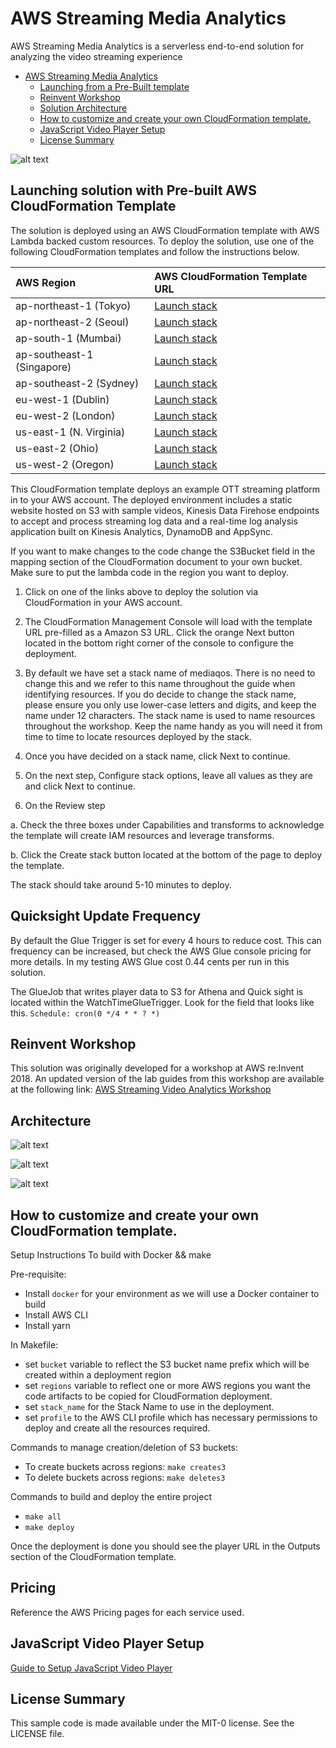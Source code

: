 # AWS Streaming Media Analytics

AWS Streaming Media Analytics is a serverless end-to-end solution for analyzing the video streaming experience

- [AWS Streaming Media Analytics](#AWS-Streaming-Media-Analytics)
  - [Launching from a Pre-Built template](#Launching-solution-with-Pre-built-AWS-CloudFormation-Template)
  - [Reinvent Workshop](#Reinvent-Workshop)
  - [Solution Architecture](#Solution-Architecture)
  - [How to customize and create your own CloudFormation template.](#How-to-customize-and-create-your-own-CloudFormation-template)
  - [JavaScript Video Player Setup](#JavaScript-Video-Player-Setup)
  - [License Summary](#License-Summary)


![alt text](images/main.png "AWS Streaming Media Analytics")


## Launching solution with Pre-built AWS CloudFormation Template

The solution is deployed using an AWS CloudFormation template with AWS Lambda backed custom resources. To deploy the solution, use one of the following CloudFormation templates and follow the instructions below.

| AWS Region | AWS CloudFormation Template URL |
|:-----------|:----------------------------|
| ap-northeast-1 (Tokyo) |<a href="https://console.aws.amazon.com/cloudformation/home?region=ap-northeast-1#/stacks/new?stackName=mediaqos&templateURL=https://s3.amazonaws.com/aws-streaming-media-analytics-workshop-ap-northeast-1/qos/cloudformation/oss-v1.1.1/deployment.yaml" target="_blank">Launch stack</a> |
| ap-northeast-2 (Seoul) |<a href="https://console.aws.amazon.com/cloudformation/home?region=ap-northeast-2#/stacks/new?stackName=mediaqos&templateURL=https://s3.amazonaws.com/aws-streaming-media-analytics-workshop-ap-northeast-2/qos/cloudformation/oss-v1.1.1/deployment.yaml" target="_blank">Launch stack</a> |
| ap-south-1 (Mumbai) |<a href="https://console.aws.amazon.com/cloudformation/home?region=ap-south-1#/stacks/new?stackName=mediaqos&templateURL=https://s3.amazonaws.com/aws-streaming-media-analytics-workshop-ap-south-1/qos/cloudformation/oss-v1.1.1/deployment.yaml" target="_blank">Launch stack</a> |
| ap-southeast-1 (Singapore) |<a href="https://console.aws.amazon.com/cloudformation/home?region=ap-southeast-1#/stacks/new?stackName=mediaqos&templateURL=https://s3.amazonaws.com/aws-streaming-media-analytics-workshop-ap-southeast-1/qos/cloudformation/oss-v1.1.1/deployment.yaml" target="_blank">Launch stack</a> |
| ap-southeast-2 (Sydney) |<a href="https://console.aws.amazon.com/cloudformation/home?region=ap-southeast-2#/stacks/new?stackName=mediaqos&templateURL=https://s3.amazonaws.com/aws-streaming-media-analytics-workshop-ap-southeast-2/qos/cloudformation/oss-v1.1.1/deployment.yaml" target="_blank">Launch stack</a> |
| eu-west-1 (Dublin) |<a href="https://console.aws.amazon.com/cloudformation/home?region=eu-west-1#/stacks/new?stackName=mediaqos&templateURL=https://s3.amazonaws.com/aws-streaming-media-analytics-workshop-eu-west-1/qos/cloudformation/oss-v1.1.1/deployment.yaml" target="_blank">Launch stack</a> |
| eu-west-2 (London) |<a href="https://console.aws.amazon.com/cloudformation/home?region=eu-west-2#/stacks/new?stackName=mediaqos&templateURL=https://s3.amazonaws.com/aws-streaming-media-analytics-workshop-eu-west-2/qos/cloudformation/oss-v1.1.1/deployment.yaml" target="_blank">Launch stack</a> |
| us-east-1 (N. Virginia) |<a href="https://console.aws.amazon.com/cloudformation/home?region=us-east-1#/stacks/new?stackName=mediaqos&templateURL=https://s3.amazonaws.com/aws-streaming-media-analytics-workshop-us-east-1/qos/cloudformation/oss-v1.1.1/deployment.yaml" target="_blank">Launch stack</a> |
| us-east-2 (Ohio) |<a href="https://console.aws.amazon.com/cloudformation/home?region=us-east-2#/stacks/new?stackName=mediaqos&templateURL=https://s3.amazonaws.com/aws-streaming-media-analytics-workshop-us-east-2/qos/cloudformation/oss-v1.1.1/deployment.yaml" target="_blank">Launch stack</a> |
| us-west-2 (Oregon) |<a href="https://console.aws.amazon.com/cloudformation/home?region=us-west-2#/stacks/new?stackName=mediaqos&templateURL=https://s3.amazonaws.com/aws-streaming-media-analytics-workshop-us-west-2/qos/cloudformation/oss-v1.1.1/deployment.yaml" target="_blank">Launch stack</a> |

This CloudFormation template deploys an example OTT streaming platform in to your AWS account. The deployed environment includes a static website hosted on S3 with sample videos, Kinesis Data Firehose endpoints to accept and process streaming log data and a real-time log analysis application built on Kinesis Analytics, DynamoDB and AppSync.

If you want to make changes to the code change the S3Bucket field in the mapping section of the CloudFormation document to your own bucket. Make sure to put the lambda code in the region you want to deploy. 

1. Click on one of the links above to deploy the solution via CloudFormation in your AWS account. 

2. The CloudFormation Management Console will load with the template URL pre-filled as a Amazon S3 URL. Click the orange Next button located in the bottom right corner of the console to configure the deployment.

3. By default we have set a stack name of mediaqos. There is no need to change this and we refer to this name throughout the guide when identifying resources. If you do decide to change the stack name, please ensure you only use lower-case letters and digits, and keep the name under 12 characters. The stack name is used to name resources throughout the workshop. Keep the name handy as you will need it from time to time to locate resources deployed by the stack.

4. Once you have decided on a stack name, click Next to continue.

5. On the next step, Configure stack options, leave all values as they are and click Next to continue.

6. On the Review step

a. Check the three boxes under Capabilities and transforms to acknowledge the template will create IAM resources and leverage transforms.

b. Click the Create stack button located at the bottom of the page to deploy the template.

The stack should take around 5-10 minutes to deploy.

## Quicksight Update Frequency

By default the Glue Trigger is set for every 4 hours to reduce cost. This can frequency can be increased, but check the AWS Glue console pricing for more details. In my testing AWS Glue cost 0.44 cents per run in this solution. 

The GlueJob that writes player data to S3 for Athena and Quick sight is located within the WatchTimeGlueTrigger. Look for the field that looks like this. 
```Schedule: cron(0 */4 * * ? *)```


## Reinvent Workshop

This solution was originally developed for a workshop at AWS re:Invent 2018. An updated version of the lab guides from this workshop are available at the following link: [AWS Streaming Video Analytics Workshop](https://streamingvideoanalytics.workshop.aws/)

## Architecture 


![alt text](workshop/images/arch1.png "Architecture - ingest pipeline")

![alt text](workshop/images/arch2.png "Architecture")

![alt text](workshop/images/arch3.png "Architecture")




## How to customize and create your own CloudFormation template.

Setup Instructions
To build with Docker && make

Pre-requisite:
- Install `docker` for your environment as we will use a Docker container to build
- Install AWS CLI
- Install yarn

In Makefile:
  - set `bucket` variable to reflect the S3 bucket name prefix which will be created within a deployment region
  - set `regions` variable to reflect one or more AWS regions you want the code artifacts to be copied for CloudFormation deployment.
  - set `stack_name` for the Stack Name to use in the deployment.
  - set `profile` to the AWS CLI profile which has necessary permissions to deploy and create all the resources required.

Commands to manage creation/deletion of S3 buckets:
- To create buckets across regions: `make creates3`
- To delete buckets across regions: `make deletes3`

Commands to build and deploy the entire project
- `make all`
- `make deploy`

Once the deployment is done you should see the player URL in the Outputs section of the CloudFormation template.

## Pricing

Reference the AWS Pricing pages for each service used. 


## JavaScript Video Player Setup

[Guide to Setup JavaScript Video Player](PLAYERSETUP.md)



## License Summary

This sample code is made available under the MIT-0 license. See the LICENSE file.
